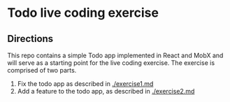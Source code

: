 # Todo live coding exercise

## Directions
This repo contains a simple Todo app implemented in React and MobX and will serve as a starting point for the live coding exercise. The exercise is comprised of two parts.

1) Fix the todo app as described in [./exercise1.md](./exercise1.md "Exercise 1")
2) Add a feature to the todo app, as described in [./exercise2.md](./exercise2.md "Exercise 2")
